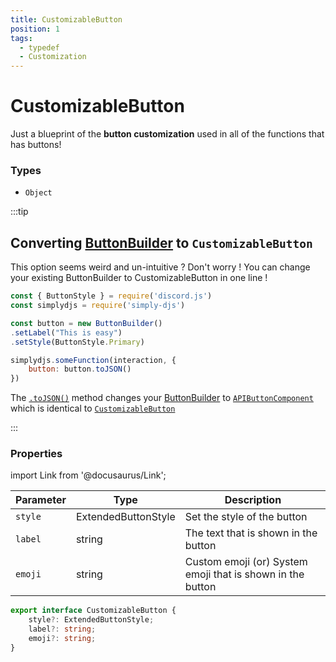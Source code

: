 ```yaml
---
title: CustomizableButton
position: 1
tags:
  - typedef
  - Customization
---
```


# CustomizableButton

Just a blueprint of the **button customization** used in all of the functions that has buttons!

### Types
* `Object`


:::tip

## Converting [ButtonBuilder](https://old.discordjs.dev/#/docs/discord.js/main/class/ButtonBuilder) to `CustomizableButton`

This option seems weird and un-intuitive ? Don't worry !
You can change your existing ButtonBuilder to CustomizableButton in one line !

```js
const { ButtonStyle } = require('discord.js')
const simplydjs = require('simply-djs')

const button = new ButtonBuilder()
.setLabel("This is easy")
.setStyle(ButtonStyle.Primary)

simplydjs.someFunction(interaction, {
	button: button.toJSON()
})
```

The [`.toJSON()`](https://discord.js.org/docs/packages/builders/1.6.3/ButtonBuilder:Class#toJSON) method changes your [ButtonBuilder](https://old.discordjs.dev/#/docs/discord.js/main/class/ButtonBuilder) to [`APIButtonComponent`](https://discord-api-types.dev/api/discord-api-types-v10#APIButtonComponent) which is identical to [`CustomizableButton`](#properties)

:::


### Properties

import Link from '@docusaurus/Link';

| Parameter | Type | Description  |
| --------- | ---- | ------------ |
| `style`   | <Link to="/docs/../typedef/extendedbuttonstyle.md">ExtendedButtonStyle</Link> | Set the style of the button  |
| `label`   | <Link to="https://developer.mozilla.org/en-US/docs/Web/JavaScript/Reference/Global_Objects/String">string</Link> | The text that is shown in the button  |
| `emoji`   | <Link to="https://developer.mozilla.org/en-US/docs/Web/JavaScript/Reference/Global_Objects/String">string</Link> | Custom emoji (or) System emoji that is shown in the button |

```ts
export interface CustomizableButton {
	style?: ExtendedButtonStyle;
	label?: string;
	emoji?: string;
}
```
